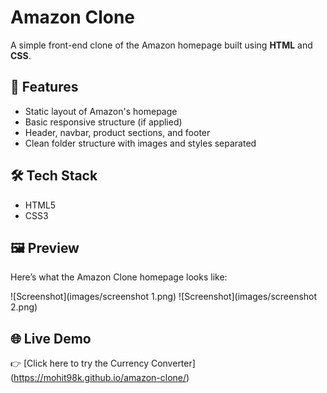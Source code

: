 # Amazon Clone

A simple front-end clone of the Amazon homepage built using **HTML** and **CSS**.

## 🚀 Features

- Static layout of Amazon's homepage
- Basic responsive structure (if applied)
- Header, navbar, product sections, and footer
- Clean folder structure with images and styles separated

## 🛠️ Tech Stack

- HTML5
- CSS3
## 🖼️ Preview

Here’s what the Amazon Clone homepage looks like:

![Screenshot](images/screenshot 1.png)
![Screenshot](images/screenshot 2.png)

## 🌐 Live Demo
👉 [Click here to try the Currency Converter] (https://mohit98k.github.io/amazon-clone/)

